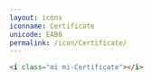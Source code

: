 ```yaml
---
layout: icons
iconname: Certificate
unicode: EAB0
permalink: /icon/Certificate/
---
```


``` html
<i class="mi mi-Certificate"></i>
```
